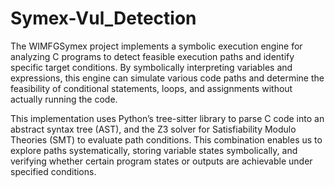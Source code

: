 # Symex-Vul_Detection
The WIMFGSymex project implements a symbolic execution engine for analyzing C programs to detect feasible execution paths and identify specific target conditions. By symbolically interpreting variables and expressions, this engine can simulate various code paths and determine the feasibility of conditional statements, loops, and assignments without actually running the code.

This implementation uses Python’s tree-sitter library to parse C code into an abstract syntax tree (AST), and the Z3 solver for Satisfiability Modulo Theories (SMT) to evaluate path conditions. This combination enables us to explore paths systematically, storing variable states symbolically, and verifying whether certain program states or outputs are achievable under specified conditions.
